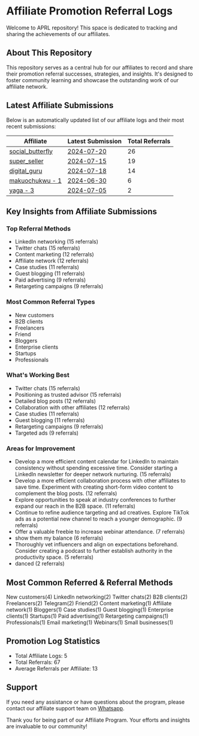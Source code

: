 # Affiliate Promotion Referral Logs

Welcome to APRL repository! This space is dedicated to tracking and sharing the achievements of our affiliates.

## About This Repository

This repository serves as a central hub for our affiliates to record and share their promotion referral successes, strategies, and insights. It's designed to foster community learning and showcase the outstanding work of our affiliate network.

## Latest Affiliate Submissions

Below is an automatically updated list of our affiliate logs and their most recent submissions:

<!-- AFFILIATE LIST START -->
| Affiliate | Latest Submission | Total Referrals |
|-----------|--------------------|-----------------|
| [social_butterfly](affiliate_logs/social_butterfly) | [2024-07-20](affiliate_logs/social_butterfly/2024-07-20_submission.md) | 26 |
| [super_seller](affiliate_logs/super_seller) | [2024-07-15](affiliate_logs/super_seller/2024-07-15_submission.md) | 19 |
| [digital_guru](affiliate_logs/digital_guru) | [2024-07-18](affiliate_logs/digital_guru/2024-07-18_submission.md) | 14 |
| [makuochukwu - 1](affiliate_logs/makuochukwu_1) | [2024-06-30](affiliate_logs/makuochukwu_1/2024-06-30_submission.md) | 6 |
| [yaga - 3](affiliate_logs/yaga_3) | [2024-07-05](affiliate_logs/yaga_3/2024-07-05_submission.md) | 2 |

<!-- AFFILIATE LIST END -->

## Key Insights from Affiliate Submissions

### Top Referral Methods
<!-- TOP REFERRAL METHODS START -->
- LinkedIn networking (15 referrals)
- Twitter chats (15 referrals)
- Content marketing (12 referrals)
- Affiliate network (12 referrals)
- Case studies (11 referrals)
- Guest blogging (11 referrals)
- Paid advertising (9 referrals)
- Retargeting campaigns (9 referrals)
<!-- TOP REFERRAL METHODS END -->

### Most Common Referral Types
<!-- COMMON REFERRAL TYPES START -->
- New customers
- B2B clients
- Freelancers
- Friend
- Bloggers
- Enterprise clients
- Startups
- Professionals
<!-- COMMON REFERRAL TYPES END -->

### What's Working Best
<!-- WHATS WORKING BEST START -->
- Twitter chats (15 referrals)
- Positioning as trusted advisor (15 referrals)
- Detailed blog posts (12 referrals)
- Collaboration with other affiliates (12 referrals)
- Case studies (11 referrals)
- Guest blogging (11 referrals)
- Retargeting campaigns (9 referrals)
- Targeted ads (9 referrals)
<!-- WHATS WORKING BEST END -->

### Areas for Improvement
<!-- AREAS FOR IMPROVEMENT START -->
- Develop a more efficient content calendar for LinkedIn to maintain consistency without spending excessive time. Consider starting a LinkedIn newsletter for deeper network nurturing. (15 referrals)
- Develop a more efficient collaboration process with other affiliates to save time. Experiment with creating short-form video content to complement the blog posts. (12 referrals)
- Explore opportunities to speak at industry conferences to further expand our reach in the B2B space. (11 referrals)
- Continue to refine audience targeting and ad creatives. Explore TikTok ads as a potential new channel to reach a younger demographic. (9 referrals)
- Offer a valuable freebie to increase webinar attendance. (7 referrals)
- show them my balance (6 referrals)
- Thoroughly vet influencers and align on expectations beforehand. Consider creating a podcast to further establish authority in the productivity space. (5 referrals)
- danced (2 referrals)
<!-- AREAS FOR IMPROVEMENT END -->

## Most Common Referred & Referral Methods
<!-- TAG CLOUD START -->
New customers(4) LinkedIn networking(2) Twitter chats(2) B2B clients(2) Freelancers(2) Telegram(2) Friend(2) Content marketing(1) Affiliate network(1) Bloggers(1) Case studies(1) Guest blogging(1) Enterprise clients(1) Startups(1) Paid advertising(1) Retargeting campaigns(1) Professionals(1) Email marketing(1) Webinars(1) Small businesses(1)
<!-- TAG CLOUD END -->

## Promotion Log Statistics
<!-- PROGRAM STATS START -->
- Total Affiliate Logs: 5
- Total Referrals: 67
- Average Referrals per Affiliate: 13
<!-- PROGRAM STATS END -->

## Support
If you need any assistance or have questions about the program, please contact our affiliate support team on [Whatsapp](https://wa.me/message/3IE3FXO3INXHM1).

Thank you for being part of our Affiliate Program. Your efforts and insights are invaluable to our community!